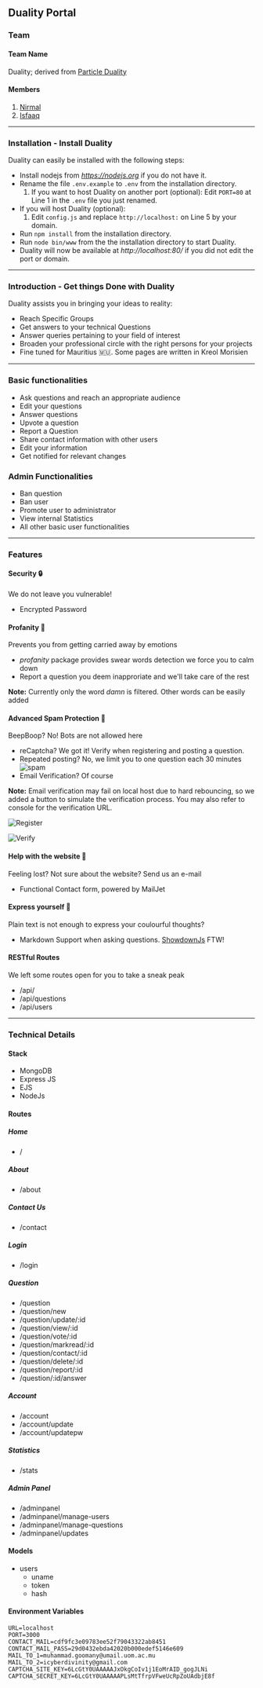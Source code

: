 ## Duality Portal

### Team

#### Team Name

Duality; derived from [Particle Duality](https://en.wikipedia.org/wiki/Wave%E2%80%93particle_duality)

#### Members

  1. [Nirmal](https://github.com/nirmal-k-r)
  2. [Isfaaq](https://github.com/Isfaaq)

---
### Installation - Install Duality

Duality can easily be installed with the following steps:
- Install nodejs from *https://nodejs.org* if you do not have it.
- Rename the file `.env.example` to `.env` from the installation directory.
  1. If you want to host Duality on another port (optional): Edit `PORT=80` at Line 1 in the `.env` file you just renamed.
- If you will host Duality (optional): 
  1. Edit `config.js` and replace `http://localhost:` on Line 5 by your domain.
- Run `npm install` from the installation directory.
- Run `node bin/www` from the the installation directory to start Duality.
- Duality will now be available at *http://localhost:80/* if you did not edit the port or domain.



---
### Introduction - Get things Done with Duality

Duality assists you in bringing your ideas to reality:

- Reach Specific Groups
- Get answers to your technical Questions
- Answer queries pertaining to your field of interest
- Broaden your professional circle with the right persons for your projects
- Fine tuned for Mauritius :mauritius:. Some pages are written in Kreol Morisien

---

### Basic functionalities

- Ask questions and reach an appropriate audience
- Edit your questions
- Answer questions
- Upvote a question
- Report a Question
- Share contact information with other users
- Edit your information
- Get notified for relevant changes

### Admin Functionalities

- Ban question
- Ban user
- Promote user to administrator
- View internal Statistics
- All other basic user functionalities

---

### Features

#### Security :lock:

We do not leave you vulnerable!

- Encrypted Password

#### Profanity :anger:

Prevents you from getting carried away by emotions

- *profanity* package provides swear words detection we force you to calm down
- Report a question you deem inapproriate and we'll take care of the rest

**Note:** Currently only the word *damn* is filtered. Other words can be easily added

#### Advanced Spam Protection :robot:

BeepBoop? No! Bots are not allowed here

- reCaptcha? We got it! Verify when registering and posting a question.
- Repeated posting? No, we limit you to one question each 30 minutes ![spam](pics/blog-spam-protection.png)
- Email Verification? Of course

**Note:** Email verification may fail on local host due to hard rebouncing, so we added a button to simulate the verification process. You may also refer to console for the verification URL.

![Register](pics/register-email.png)

![Verify](pics/email-verification.png)

#### Help with the website :children_crossing:

Feeling lost? Not sure about the website? Send us an e-mail

- Functional Contact form, powered by MailJet

#### Express yourself :sparkler:

Plain text is not enough to express your coulourful thoughts?

- Markdown Support when asking questions. [ShowdownJs](http://showdownjs.com) FTW!

#### RESTful Routes

We left some routes open for you to take a sneak peak

- /api/
- /api/questions
- /api/users

---

### Technical Details

#### Stack

- MongoDB
- Express JS
- EJS
- NodeJs

#### Routes

##### Home

- /

##### About

- /about

##### Contact Us

- /contact

##### Login

- /login

##### Question

- /question
- /question/new
- /question/update/:id
- /question/view/:id
- /question/vote/:id
- /question/markread/:id
- /question/contact/:id
- /question/delete/:id
- /question/report/:id
- /question/:id/answer

##### Account

- /account
- /account/update
- /account/updatepw

##### Statistics

- /stats

##### Admin Panel

- /adminpanel
- /adminpanel/manage-users
- /adminpanel/manage-questions
- /adminpanel/updates

#### Models

- users
  * uname
  * token
  * hash


#### Environment Variables

```env
URL=localhost
PORT=3000
CONTACT_MAIL=cdf9fc3e09783ee52f79043322ab8451
CONTACT_MAIL_PASS=29d0432ebda42020b000edef5146e609
MAIL_TO_1=muhammad.goomany@umail.uom.ac.mu
MAIL_TO_2=icyberdivinity@gmail.com
CAPTCHA_SITE_KEY=6LcGtY0UAAAAAJxOkgCoIv1j1EoMrAID_gogJLNi
CAPTCHA_SECRET_KEY=6LcGtY0UAAAAAPLsMtTfrpVFweUcRpZoUAdbjE8f
```